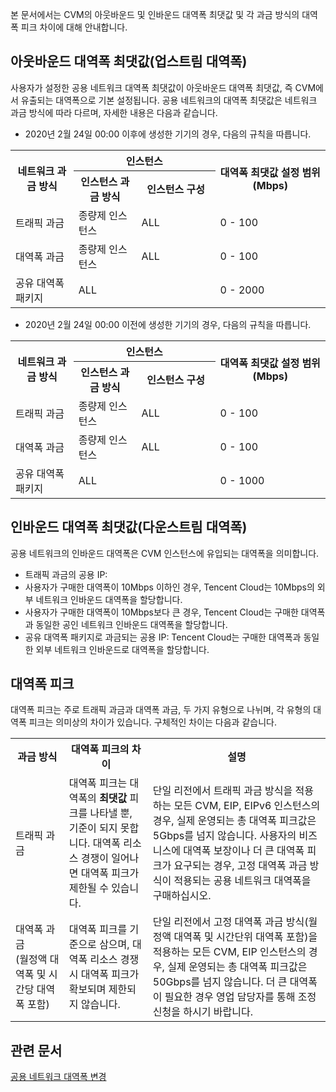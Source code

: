 본 문서에서는 CVM의 아웃바운드 및 인바운드 대역폭 최댓값 및 각 과금 방식의 대역폭 피크 차이에 대해 안내합니다.

## 아웃바운드 대역폭 최댓값(업스트림 대역폭)

사용자가 설정한 공용 네트워크 대역폭 최댓값이 아웃바운드 대역폭 최댓값, 즉 CVM에서 유출되는 대역폭으로 기본 설정됩니다. 공용 네트워크의 대역폭 최댓값은 네트워크 과금 방식에 따라 다르며, 자세한 내용은 다음과 같습니다.
- 2020년 2월 24일 00:00 이후에 생성한 기기의 경우, 다음의 규칙을 따릅니다.
<table>
<tbody><tr><th rowspan="2" style="width: 20%;">네트워크 과금 방식</th><th colspan="2">인스턴스</th><th rowspan="2" style="width:35%">대역폭 최댓값 설정 범위(Mbps)</th></tr>
<tr><th style="width: 20%;">인스턴스 과금 방식</th><th style="width: 25%;">인스턴스 구성</th></tr>
<tr><td>트래픽 과금</td><td>종량제 인스턴스</td><td>ALL</td><td>0 - 100</td></tr>
<tr><td>대역폭 과금</td><td>종량제 인스턴스</td><td>ALL</td><td>0 - 100</td></tr
<tr><td>공유 대역폭 패키지</td><td colspan="2">ALL</td><td>0 - 2000</td></tr>
</tbody></table>

- 2020년 2월 24일 00:00 이전에 생성한 기기의 경우, 다음의 규칙을 따릅니다.
<table>
<tbody><tr><th rowspan="2" style="width: 20%;">네트워크 과금 방식</th><th colspan="2">인스턴스</th><th rowspan="2" style="width:35%">대역폭 최댓값 설정 범위(Mbps)</th></tr>
<tr><th style="width: 20;">인스턴스 과금 방식</th><th style="width: 25%;">인스턴스 구성</th></tr>
<tr><td>트래픽 과금</td><td>종량제 인스턴스</td><td>ALL</td><td>0 - 100</td></tr>
<tr><td>대역폭 과금</td><td>종량제 인스턴스</td><td>ALL</td><td>0 - 100</td></tr>
<tr><td>공유 대역폭 패키지</td><td colspan="2">ALL</td><td>0 - 1000</td></tr>
</tbody></table>



## 인바운드 대역폭 최댓값(다운스트림 대역폭)

공용 네트워크의 인바운드 대역폭은 CVM 인스턴스에 유입되는 대역폭을 의미합니다.
- 트래픽 과금의 공용 IP:
 - 사용자가 구매한 대역폭이 10Mbps 이하인 경우, Tencent Cloud는 10Mbps의 외부 네트워크 인바운드 대역폭을 할당합니다.
 - 사용자가 구매한 대역폭이 10Mbps보다 큰 경우, Tencent Cloud는 구매한 대역폭과 동일한 공인 네트워크 인바운드 대역폭을 할당합니다.
- 공유 대역폭 패키지로 과금되는 공용 IP:
Tencent Cloud는 구매한 대역폭과 동일한 외부 네트워크 인바운드로 대역폭을 할당합니다.

## 대역폭 피크
대역폭 피크는 주로 트래픽 과금과 대역폭 과금, 두 가지 유형으로 나뉘며, 각 유형의 대역폭 피크는 의미상의 차이가 있습니다. 구체적인 차이는 다음과 같습니다.

<table>
       <tbody><tr>
			 <th width="17%">과금 방식</th>
			 <th>대역폭 피크의 차이</th>
			 <th>설명</th>
       </tr>
			 <tr>
			 <td>트래픽 과금</td>
			 <td>대역폭 피크는 대역폭의 <strong>최댓값</strong> 피크를 나타낼 뿐, 기준이 되지 못합니다. 대역폭 리소스 경쟁이 일어나면 대역폭 피크가 제한될 수 있습니다.</td> 
			 <td>단일 리전에서 트래픽 과금 방식을 적용하는 모든 CVM, EIP, EIPv6 인스턴스의 경우, 실제 운영되는 총 대역폭 피크값은 5Gbps를 넘지 않습니다. 사용자의 비즈니스에 대역폭 보장이나 더 큰 대역폭 피크가 요구되는 경우, 고정 대역폭 과금 방식이 적용되는 공용 네트워크 대역폭을 구매하십시오. </td> 
			 </tr>
       <tr>          
            <td>대역폭 과금<br/>(월정액 대역폭 및 시간당 대역폭 포함)</td>
            <td>대역폭 피크를 기준으로 삼으며, 대역폭 리소스 경쟁 시 대역폭 피크가 확보되며 제한되지 않습니다.</td>
						<td>단일 리전에서 고정 대역폭 과금 방식(월정액 대역폭 및 시간단위 대역폭 포함)을 적용하는 모든 CVM, EIP 인스턴스의 경우, 실제 운영되는 총 대역폭 피크값은 50Gbps를 넘지 않습니다. 더 큰 대역폭이 필요한 경우 영업 담당자를 통해 조정 신청을 하시기 바랍니다.

</td> 
            </tr> 
</tbody></table>


## 관련 문서
[공용 네트워크 대역폭 변경](https://intl.cloud.tencent.com/document/product/213/15517)
